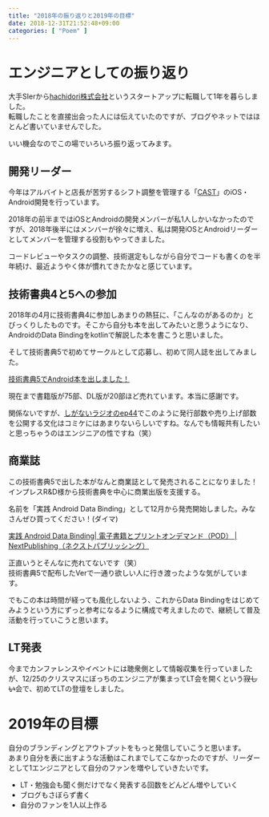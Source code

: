 ```yaml
---
title: "2018年の振り返りと2019年の目標"
date: 2018-12-31T21:52:48+09:00
categories: [ "Poem" ]
---
```


# エンジニアとしての振り返り
大手SIerから[hachidori株式会社](https://hachidoriinc.com)というスタートアップに転職して1年を暮らしました。  
転職したことを直接出会った人には伝えていたのですが、ブログやネットではほとんど書いていませんでした。

いい機会なのでこの場でいろいろ振り返ってみます。

## 開発リーダー
今年はアルバイトと店長が苦労するシフト調整を管理する「[CAST](https://http://cast-baito.com)」のiOS・Android開発を行っています。

2018年の前半まではiOSとAndroidの開発メンバーが私1人しかいなかったのですが、2018年後半にはメンバーが徐々に増え、私は開発iOSとAndroidリーダーとしてメンバーを管理する役割もやってきました。

コードレビューやタスクの調整、技術選定もしながら自分でコードも書くのを半年続け、最近ようやく体が慣れてきたかなと感じています。

## 技術書典4と5への参加
2018年の4月に技術書典4に参加しあまりの熱狂に、「こんなのがあるのか」とびっくりしたものです。そこから自分も本を出してみたいと思うようになり、AndroidのData Bindingをkotlinで解説した本を書こうと思いました。

そして技術書典5で初めてサークルとして応募し、初めて同人誌を出してみました。

[技術書典5でAndroid本を出しました！](../20181008)

現在まで書籍版が75部、DL版が20部ほど売れています。本当に感謝です。

関係ないですが、[しがないラジオのep44](https://shiganai.org/ep/sp44-mochikoastech-llminatoll)でこのように発行部数や売り上げ部数を公開する文化はコミケにはあまりないらしいですね。なんでも情報共有したいと思っちゃうのはエンジニアの性ですね（笑）

## 商業誌
この技術書典5で出した本がなんと商業誌として発売されることになりました！  
インプレスR&D様から技術書典を中心に商業出版を支援する。

名前を「実践 Android Data Binding」として12月から発売開始しました。みなさんぜひ買ってください！(ダイマ)

 [実践 Android Data Binding| 電子書籍とプリントオンデマンド（POD） | NextPublishing（ネクストパブリッシング）](https://nextpublishing.jp/book/10257.html)

正直いうとそんなに売れてないです（笑）  
技術書典5で配布したVerで一通り欲しい人に行き渡ったような気がしています。

でもこの本は時間が経っても風化しないよう、これからData Bindingをはじめてみようという方にずっと参考になるように構成で考えましたので、継続して普及活動を行っていこうと思います。

## LT発表
今までカンファレンスやイベントには聴衆側として情報収集を行っていましたが、12/25のクリスマスにぼっちのエンジニアが集まってLT会を開くという~~寂しい~~会で、初めてLTの登壇をしました。

<script async class="speakerdeck-embed" data-id="7e95892894ee44b6b530fc0ee235ccfc" data-ratio="1.77777777777778" src="//speakerdeck.com/assets/embed.js"></script>

# 2019年の目標
自分のブランディングとアウトプットをもっと発信していこうと思います。  
あまり自分を表に出すような活動はこれまでしてこなかったのですが、リーダーとして1エンジニアとして自分のファンを増やしていきたいです。

- LT・勉強会も聞く側だけでなく発表する回数をどんどん増やしていく
- ブログもさぼらず書く
- 自分のファンを1人以上作る
